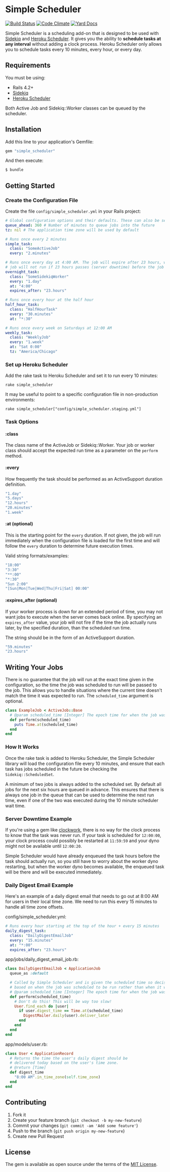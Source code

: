 # Simple Scheduler

[![Build Status](https://travis-ci.org/simplymadeapps/simple_scheduler.svg?branch=master)](https://travis-ci.org/simplymadeapps/simple_scheduler)
[![Code Climate](https://codeclimate.com/github/simplymadeapps/simple_scheduler/badges/gpa.svg)](https://codeclimate.com/github/simplymadeapps/simple_scheduler)
[![Yard Docs](http://img.shields.io/badge/yard-docs-blue.svg)](http://www.rubydoc.info/github/simplymadeapps/simple_scheduler/)

Simple Scheduler is a scheduling add-on that is designed to be used with
[Sidekiq](http://sidekiq.org) and
[Heroku Scheduler](https://elements.heroku.com/addons/scheduler). It
gives you the ability to **schedule tasks at any interval** without adding
a clock process. Heroku Scheduler only allows you to schedule tasks every 10 minutes,
every hour, or every day.

## Requirements

You must be using:

- Rails 4.2+
- [Sidekiq](http://sidekiq.org)
- [Heroku Scheduler](https://elements.heroku.com/addons/scheduler)

Both Active Job and Sidekiq::Worker classes can be queued by the scheduler.

## Installation

Add this line to your application's Gemfile:

```ruby
gem "simple_scheduler"
```

And then execute:

```bash
$ bundle
```

## Getting Started

### Create the Configuration File

Create the file `config/simple_scheduler.yml` in your Rails project:

```yml
# Global configuration options and their defaults. These can also be set on each task.
queue_ahead: 360 # Number of minutes to queue jobs into the future
tz: nil # The application time zone will be used by default

# Runs once every 2 minutes
simple_task:
  class: "SomeActiveJob"
  every: "2.minutes"

# Runs once every day at 4:00 AM. The job will expire after 23 hours, which means the
# job will not run if 23 hours passes (server downtime) before the job is actually run
overnight_task:
  class: "SomeSidekiqWorker"
  every: "1.day"
  at: "4:00"
  expires_after: "23.hours"

# Runs once every hour at the half hour
half_hour_task:
  class: "HalfHourTask"
  every: "30.minutes"
  at: "*:30"

# Runs once every week on Saturdays at 12:00 AM
weekly_task:
  class: "WeeklyJob"
  every: "1.week"
  at: "Sat 0:00"
  tz: "America/Chicago"
```

### Set up Heroku Scheduler

Add the rake task to Heroku Scheduler and set it to run every 10 minutes:

```
rake simple_scheduler
```

It may be useful to point to a specific configuration file in non-production environments:

```
rake simple_scheduler["config/simple_scheduler.staging.yml"]
```

### Task Options

#### :class

The class name of the ActiveJob or Sidekiq::Worker. Your job or
worker class should accept the expected run time as a parameter
on the `perform` method.

#### :every

How frequently the task should be performed as an ActiveSupport duration definition.

```yml
"1.day"
"5.days"
"12.hours"
"20.minutes"
"1.week"
```

#### :at (optional)

This is the starting point for the `every` duration. If not given, the job will
run immediately when the configuration file is loaded for the first time and will
follow the `every` duration to determine future execution times.

Valid string formats/examples:

```yml
"18:00"
"3:30"
"**:00"
"*:30"
"Sun 2:00"
"[Sun|Mon|Tue|Wed|Thu|Fri|Sat] 00:00"
```

#### :expires_after (optional)

If your worker process is down for an extended period of time, you may not want jobs
to execute when the server comes back online. By specifying an `expires_after` value,
your job will not fire if the time the job actually runs later, by the specified
duration, than the scheduled run time.

The string should be in the form of an ActiveSupport duration.

```yml
"59.minutes"
"23.hours"
```

## Writing Your Jobs

There is no guarantee that the job will run at the exact time given in the
configuration, so the time the job was scheduled to run will be passed to
the job. This allows you to handle situations where the current time doesn't
match the time it was expected to run. The `scheduled_time` argument is optional.

```ruby
class ExampleJob < ActiveJob::Base
  # @param scheduled_time [Integer] The epoch time for when the job was scheduled to be run
  def perform(scheduled_time)
    puts Time.at(scheduled_time)
  end
end
```

### How It Works

Once the rake task is added to Heroku Scheduler, the Simple Scheduler library
will load the configuration file every 10 minutes, and ensure that each task
has jobs scheduled in the future be checking the `Sidekiq::ScheduledSet`.

A minimum of two jobs is always added to the scheduled set. By default all
jobs for the next six hours are queued in advance. This ensures that there is
always one job in the queue that can be used to determine the next run time,
even if one of the two was executed during the 10 minute scheduler wait time.

### Server Downtime Example

If you're using a gem like [clockwork](https://github.com/Rykian/clockwork),
there is no way for the clock process to know that the task was never run.
If your task is scheduled for `12:00:00`, your clock process could possibly
be restarted at `11:59:59` and your dyno might not be available until `12:00:20`.

Simple Scheduler would have already enqueued the task hours before the task should actually
run, so you still have to worry about the worker dyno restarting, but when the worker
dyno becomes available, the enqueued task will be there and will be executed immediately.

### Daily Digest Email Example

Here's an example of a daily digest email that needs to go out at 8:00 AM for
users in their local time zone. We need to run this every 15 minutes to handle
all time zone offsets.

config/simple_scheduler.yml:

```yml
# Runs every hour starting at the top of the hour + every 15 minutes
daily_digest_task:
  class: "DailyDigestEmailJob"
  every: "15.minutes"
  at: "*:00"
  expires_after: "23.hours"
```

app/jobs/daily_digest_email_job.rb:

```ruby
class DailyDigestEmailJob < ApplicationJob
  queue_as :default

  # Called by Simple Scheduler and is given the scheduled time so decisions can be made
  # based on when the job was scheduled to be run rather than when it was actually run.
  # @param scheduled_time [Integer] The epoch time for when the job was scheduled to be run
  def perform(scheduled_time)
    # Don't do this! This will be way too slow!
    User.find_each do |user|
      if user.digest_time == Time.at(scheduled_time)
        DigestMailer.daily(user).deliver_later
      end
    end
  end
end
```

app/models/user.rb:

```ruby
class User < ApplicationRecord
  # Returns the time the user's daily digest should be
  # delivered today based on the user's time zone.
  # @return [Time]
  def digest_time
    "8:00 AM".in_time_zone(self.time_zone)
  end
end
```

## Contributing

1. Fork it
2. Create your feature branch (`git checkout -b my-new-feature`)
3. Commit your changes (`git commit -am 'Add some feature'`)
4. Push to the branch (`git push origin my-new-feature`)
5. Create new Pull Request

## License
The gem is available as open source under the terms of the [MIT License](http://opensource.org/licenses/MIT).
